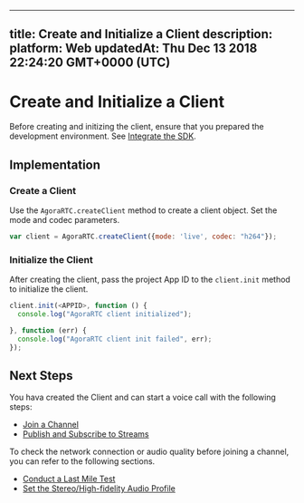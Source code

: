
---
title: Create and Initialize a Client
description: 
platform: Web
updatedAt: Thu Dec 13 2018 22:24:20 GMT+0000 (UTC)
---
# Create and Initialize a Client
Before creating and initizing the client, ensure that you prepared the development environment. See [Integrate the SDK](../../en/Video/web_prepare.md).

## Implementation

### Create a Client
Use the `AgoraRTC.createClient` method to create a client object. Set the mode and codec parameters. 

```javascript
var client = AgoraRTC.createClient({mode: 'live', codec: "h264"});
```

### Initialize the Client
After creating the client, pass the project App ID to the `client.init` method to initialize the client.

```javascript
client.init(<APPID>, function () {
  console.log("AgoraRTC client initialized");

}, function (err) {
  console.log("AgoraRTC client init failed", err);
});
```

## Next Steps
You hava created the Client and can start a voice call with the following steps:
- [Join a Channel](../../en/Video/join_video_web.md)
- [Publish and Subscribe to Streams](../../en/Video/publish_web.md)

To check the network connection or audio quality before joining a channel, you can refer to the following sections.
- [Conduct a Last Mile Test](../../en/Video/lastmile_web.md)
- [Set the Stereo/High-fidelity Audio Profile](../../en/Video/audio_profile_web.md)

